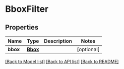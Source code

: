 # BboxFilter

## Properties
Name | Type | Description | Notes
------------ | ------------- | ------------- | -------------
**bbox** | [**Bbox**](Bbox.md) |  | [optional] 

[[Back to Model list]](../README.md#documentation-for-models) [[Back to API list]](../README.md#documentation-for-api-endpoints) [[Back to README]](../README.md)

